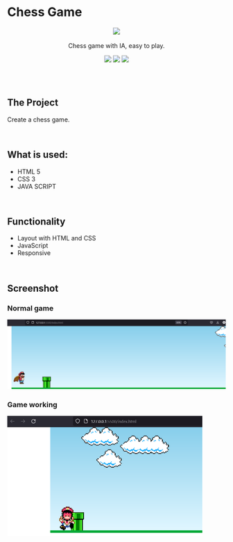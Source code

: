 # Chess Game

<p align="center">
  <img src="https://cran.r-project.org/web/packages/chess/readme/man/figures/logo.png" />
</p>


<p align="center">
Chess game with IA, easy to play.
</p>

<p align="center">
  
<img src="https://img.shields.io/badge/JavaScript-323330?style=for-the-badge&logo=javascript&logoColor=F7DF1E">
<img src="https://img.shields.io/badge/HTML5-E34F26?style=for-the-badge&logo=html5&logoColor=white">
<img src="https://img.shields.io/badge/CSS3-1572B6?style=for-the-badge&logo=css3&logoColor=white">

</p>
<br>


<br>

## The Project
Create a chess game.


<br>

## What is used:
  * HTML 5
  * CSS 3
  * JAVA SCRIPT
  

<br>

## Functionality

- Layout with HTML and CSS
- JavaScript
- Responsive

<br>

## Screenshot

### Normal game
<img src="https://raw.githubusercontent.com/baconzin/MarioBrossGame/main/imgs/Mario%2001.png">

### Game working

<img width=450 src="https://raw.githubusercontent.com/baconzin/MarioBrossGame/main/imgs/Mario%2002.png">


